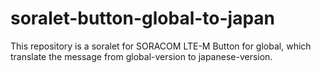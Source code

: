 # soralet-button-global-to-japan

This repository is a soralet for SORACOM LTE-M Button for global, which translate the message from global-version to japanese-version.